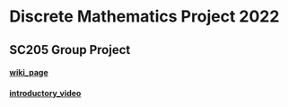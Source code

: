 # Discrete Mathematics Project 2022
## SC205 Group Project 
#### [wiki_page](https://htmlpreview.github.io/?https://github.com/sohamviradiya/Discrete_Mathematics_Project/blob/main/wiki_page/index.html)
#### [introductory_video](https://www.youtube.com/watch?v=QyNT2f6Bjg4)
